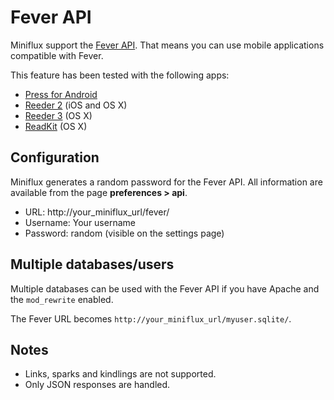Fever API
=========

Miniflux support the [Fever API](http://feedafever.com/api).
That means you can use mobile applications compatible with Fever.

This feature has been tested with the following apps:

- [Press for Android](http://twentyfivesquares.com/press/)
- [Reeder 2](http://reederapp.com/) (iOS and OS X)
- [Reeder 3](http://reederapp.com/) (OS X)
- [ReadKit](http://readkitapp.com/) (OS X)


Configuration
-------------

Miniflux generates a random password for the Fever API.
All information are available from the page **preferences > api**.

- URL: http://your_miniflux_url/fever/
- Username: Your username
- Password: random (visible on the settings page)

Multiple databases/users
------------------------

Multiple databases can be used with the Fever API if you have Apache and the `mod_rewrite` enabled.

The Fever URL becomes `http://your_miniflux_url/myuser.sqlite/`.

Notes
-----

- Links, sparks and kindlings are not supported.
- Only JSON responses are handled.
